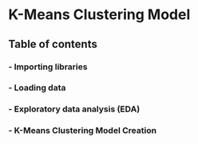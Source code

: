 # K-Means Clustering Model
## **Table of contents**
### - Importing libraries
### - Loading data
### - Exploratory data analysis (EDA)
### - K-Means Clustering Model Creation

